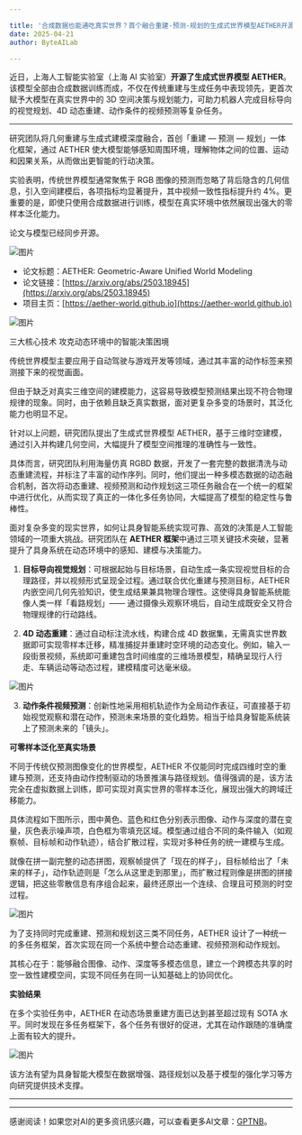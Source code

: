 ```yaml
---

title: '合成数据也能通吃真实世界？首个融合重建-预测-规划的生成式世界模型AETHER开源'
date: 2025-04-21
author: ByteAILab

---
```


近日，上海人工智能实验室（上海 AI 实验室）**开源了生成式世界模型 AETHER**。该模型全部由合成数据训练而成，不仅在传统重建与生成任务中表现领先，更首次赋予大模型在真实世界中的 3D 空间决策与规划能力，可助力机器人完成目标导向的视觉规划、4D 动态重建、动作条件的视频预测等复杂任务。

---


研究团队将几何重建与生成式建模深度融合，首创「重建 — 预测 — 规划」一体化框架，通过 AETHER 使大模型能够感知周围环境，理解物体之间的位置、运动和因果关系，从而做出更智能的行动决策。

实验表明，传统世界模型通常聚焦于 RGB 图像的预测而忽略了背后隐含的几何信息，引入空间建模后，各项指标均显著提升，其中视频一致性指标提升约 4%。更重要的是，即使只使用合成数据进行训练，模型在真实环境中依然展现出强大的零样本泛化能力。

论文与模型已经同步开源。

![图片](https://mmbiz.qpic.cn/sz_mmbiz_png/KmXPKA19gWic1GuW68DykycvknmG9tyBv6ax8e99N0eyLy4Qo7OzKR5sgwWkpGv1vxoygrqI14ssGoXb90ibG6Jw/640?wx_fmt=png&from=appmsg)

- 论文标题：AETHER: Geometric-Aware Unified World Modeling
- 论文链接：[https://arxiv.org/abs/2503.18945](https://arxiv.org/abs/2503.18945)
- 项目主页：[https://aether-world.github.io](https://aether-world.github.io)

![图片](https://mmbiz.qpic.cn/sz_mmbiz_png/KmXPKA19gW9uOJxRmgWI1T1QsyxU6C3PlQHkGEjCE2GhmAYiaVcPefIcr6RDdEiayrWiaTicvQqKExniciaOuAYNXicAQ/640?wx_fmt=png&from=appmsg)

三大核心技术  攻克动态环境中的智能决策困境

传统世界模型主要应用于自动驾驶与游戏开发等领域，通过其丰富的动作标签来预测接下来的视觉画面。

但由于缺乏对真实三维空间的建模能力，这容易导致模型预测结果出现不符合物理规律的现象。同时，由于依赖且缺乏真实数据，面对更复杂多变的场景时，其泛化能力也明显不足。

针对以上问题，研究团队提出了生成式世界模型 AETHER，基于三维时空建模，通过引入并构建几何空间，大幅提升了模型空间推理的准确性与一致性。

具体而言，研究团队利用海量仿真 RGBD 数据，开发了一套完整的数据清洗与动态重建流程，并标注了丰富的动作序列。同时，他们提出一种多模态数据的动态融合机制，首次将动态重建、视频预测和动作规划这三项任务融合在一个统一的框架中进行优化，从而实现了真正的一体化多任务协同，大幅提高了模型的稳定性与鲁棒性。

面对复杂多变的现实世界，如何让具身智能系统实现可靠、高效的决策是人工智能领域的一项重大挑战。研究团队在 **AETHER 框架**中通过三项关键技术突破，显著提升了具身系统在动态环境中的感知、建模与决策能力。

1. **目标导向视觉规划**：可根据起始与目标场景，自动生成一条实现视觉目标的合理路径，并以视频形式呈现全过程。通过联合优化重建与预测目标，AETHER 内嵌空间几何先验知识，使生成结果兼具物理合理性。这使得具身智能系统能像人类一样「看路规划」—— 通过摄像头观察环境后，自动生成既安全又符合物理规律的行动路线。

2. **4D 动态重建**：通过自动标注流水线，构建合成 4D 数据集，无需真实世界数据即可实现零样本迁移，精准捕捉并重建时空环境的动态变化。例如，输入一段街景视频，系统即可重建包含时间维度的三维场景模型，精确呈现行人行走、车辆运动等动态过程，建模精度可达毫米级。

![图片](https://mmbiz.qpic.cn/sz_mmbiz_png/KmXPKA19gW9uOJxRmgWI1T1QsyxU6C3PfkzHPwbLiaU10LhRG9ZRTcWrPrVUEJDzdiaflwoibERXjSZeoVEfEibHvA/640?wx_fmt=png&from=appmsg)

3. **动作条件视频预测**：创新性地采用相机轨迹作为全局动作表征，可直接基于初始视觉观察和潜在动作，预测未来场景的变化趋势。相当于给具身智能系统装上了预测未来的「镜头」。

**可零样本泛化至真实场景**

不同于传统仅预测图像变化的世界模型，AETHER 不仅能同时完成四维时空的重建与预测，还支持由动作控制驱动的场景推演与路径规划。值得强调的是，该方法完全在虚拟数据上训练，即可实现对真实世界的零样本泛化，展现出强大的跨域迁移能力。

具体流程如下图所示，图中黄色、蓝色和红色分别表示图像、动作与深度的潜在变量，灰色表示噪声项，白色框为零填充区域。模型通过组合不同的条件输入（如观察帧、目标帧和动作轨迹），结合扩散过程，实现对多种任务的统一建模与生成。

就像在拼一副完整的动态拼图，观察帧提供了「现在的样子」，目标帧给出了「未来的样子」，动作轨迹则是「怎么从这里走到那里」，而扩散过程则像是拼图的拼接逻辑，把这些零散信息有序组合起来，最终还原出一个连续、合理且可预测的时空过程。

![图片](https://mmbiz.qpic.cn/sz_mmbiz_png/KmXPKA19gW9uOJxRmgWI1T1QsyxU6C3PhG266R4R6FjwvWM4WvGpyXOficexPtTZz293NicA3icHxJ3hFLL8xgiblA/640?wx_fmt=png&from=appmsg)

为了支持同时完成重建、预测和规划这三类不同任务，AETHER 设计了一种统一的多任务框架，首次实现在同一个系统中整合动态重建、视频预测和动作规划。

其核心在于：能够融合图像、动作、深度等多模态信息，建立一个跨模态共享的时空一致性建模空间，实现不同任务在同一认知基础上的协同优化。

**实验结果**

在多个实验任务中，AETHER 在动态场景重建方面已达到甚至超过现有 SOTA 水平。同时发现在多任务框架下，各个任务有很好的促进，尤其在动作跟随的准确度上面有较大的提升。

![图片](https://mmbiz.qpic.cn/sz_mmbiz_png/KmXPKA19gW9uOJxRmgWI1T1QsyxU6C3PM5DQQL6Dedud5vX137aCd3QZX8YRRqlbictPrSzCyqemM2Et0q8huHg/640?wx_fmt=png&from=appmsg)

该方法有望为具身智能大模型在数据增强、路径规划以及基于模型的强化学习等方向研究提供技术支撑。

---
---
感谢阅读！如果您对AI的更多资讯感兴趣，可以查看更多AI文章：[GPTNB](https://gptnb.com)。